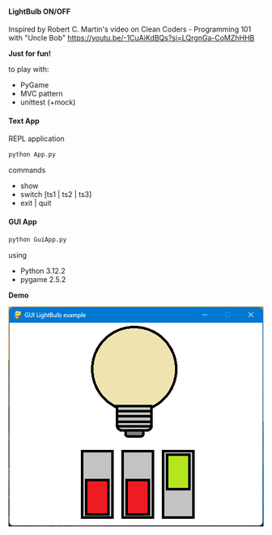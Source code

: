 #### LightBulb ON/OFF

Inspired by Robert C. Martin's video on Clean Coders - Programming 101 with "Uncle Bob"
https://youtu.be/-1CuAiKdBQs?si=LQrgnGa-CoMZhHHB

**Just for fun!**

to play with:
- PyGame
- MVC pattern
- unittest (+mock)

#### Text App

REPL application

```cmd
python App.py 
```

commands
- show
- switch [ts1 | ts2 | ts3]
- exit | quit

#### GUI App

```cmd
python GuiApp.py 
```
using
- Python 3.12.2
- pygame 2.5.2

**Demo**

![image](demo.png)

